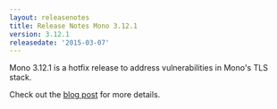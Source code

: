 ```yaml
---
layout: releasenotes
title: Release Notes Mono 3.12.1
version: 3.12.1
releasedate: '2015-03-07'
---
```


Mono 3.12.1 is a hotfix release to address vulnerabilities in Mono's TLS stack.

Check out the [blog post](http://www.mono-project.com/news/2015/03/07/mono-tls-vulnerability/) for more details.
